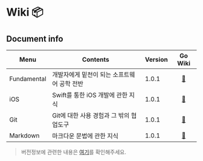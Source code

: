 # Wiki 📦

## Document info 
Menu|Contents|Version|Go Wiki
|---|---|---|:---:|
Fundamental|개발자에게 밑천이 되는 소프트웨어 공학 전반|1.0.1|[🔗]()
iOS|Swift를 통한 iOS 개발에 관한 지식|1.0.1|[🔗](https://github.com/devyhan93/Swift/wiki#스위프트swift)
Git|Git에 대한 사용 경험과 그 밖의 협업도구|1.0.1|[🔗](https://github.com/devyhan93/Git/wiki#깃git)
Markdown|마크다운 문법에 관한 지식|1.0.1|[🔗](https://github.com/devyhan93/Markdown/wiki#마크다운markdown)
> 버전정보에 관련한 내용은 [여기](Version)를 확인해주세요.
